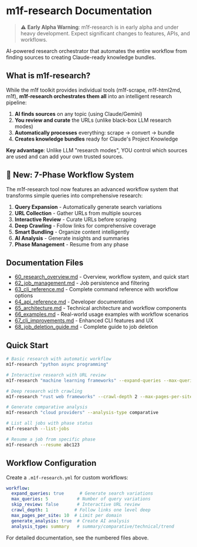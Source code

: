 # m1f-research Documentation

> ⚠️ **Early Alpha Warning**: m1f-research is in early alpha and under heavy development. Expect significant changes to features, APIs, and workflows.

AI-powered research orchestrator that automates the entire workflow from finding sources to creating Claude-ready knowledge bundles.

## What is m1f-research?

While the m1f toolkit provides individual tools (m1f-scrape, m1f-html2md, m1f), **m1f-research orchestrates them all** into an intelligent research pipeline:

1. **AI finds sources** on any topic (using Claude/Gemini)
2. **You review and curate** the URLs (unlike black-box LLM research modes)
3. **Automatically processes** everything: scrape → convert → bundle
4. **Creates knowledge bundles** ready for Claude's Project Knowledge

**Key advantage**: Unlike LLM "research modes", YOU control which sources are used and can add your own trusted sources.

## 🚀 New: 7-Phase Workflow System

The m1f-research tool now features an advanced workflow system that transforms simple queries into comprehensive research:

1. **Query Expansion** - Automatically generate search variations
2. **URL Collection** - Gather URLs from multiple sources  
3. **Interactive Review** - Curate URLs before scraping
4. **Deep Crawling** - Follow links for comprehensive coverage
5. **Smart Bundling** - Organize content intelligently
6. **AI Analysis** - Generate insights and summaries
7. **Phase Management** - Resume from any phase

## Documentation Files

- [60_research_overview.md](60_research_overview.md) - Overview, workflow system, and quick start
- [62_job_management.md](62_job_management.md) - Job persistence and filtering
- [63_cli_reference.md](63_cli_reference.md) - Complete command reference with workflow options
- [64_api_reference.md](64_api_reference.md) - Developer documentation
- [65_architecture.md](65_architecture.md) - Technical architecture and workflow components
- [66_examples.md](66_examples.md) - Real-world usage examples with workflow scenarios
- [67_cli_improvements.md](67_cli_improvements.md) - Enhanced CLI features and UX
- [68_job_deletion_guide.md](68_job_deletion_guide.md) - Complete guide to job deletion

## Quick Start

```bash
# Basic research with automatic workflow
m1f-research "python async programming"

# Interactive research with URL review
m1f-research "machine learning frameworks" --expand-queries --max-queries 10

# Deep research with crawling
m1f-research "rust web frameworks" --crawl-depth 2 --max-pages-per-site 20

# Generate comparative analysis
m1f-research "cloud providers" --analysis-type comparative

# List all jobs with phase status
m1f-research --list-jobs

# Resume a job from specific phase
m1f-research --resume abc123
```

## Workflow Configuration

Create a `.m1f-research.yml` for custom workflows:

```yaml
workflow:
  expand_queries: true      # Generate search variations
  max_queries: 5           # Number of query variations
  skip_review: false       # Interactive URL review
  crawl_depth: 1          # Follow links one level deep
  max_pages_per_site: 10  # Limit per domain
  generate_analysis: true  # Create AI analysis
  analysis_type: summary   # summary/comparative/technical/trend
```

For detailed documentation, see the numbered files above.

